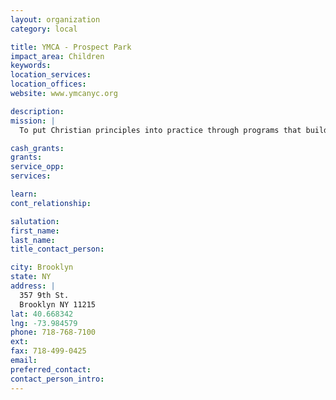 ```yaml
---
layout: organization
category: local

title: YMCA - Prospect Park
impact_area: Children
keywords: 
location_services: 
location_offices: 
website: www.ymcanyc.org

description: 
mission: |
  To put Christian principles into practice through programs that build healthy spirit, mind, and body for all.

cash_grants: 
grants: 
service_opp: 
services: 

learn: 
cont_relationship: 

salutation: 
first_name: 
last_name: 
title_contact_person: 

city: Brooklyn
state: NY
address: |
  357 9th St.  
  Brooklyn NY 11215
lat: 40.668342
lng: -73.984579
phone: 718-768-7100
ext: 
fax: 718-499-0425
email: 
preferred_contact: 
contact_person_intro: 
---
```


